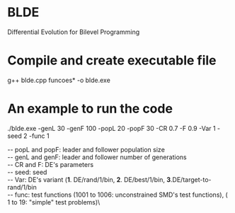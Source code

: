 # BLDE
Differential Evolution for Bilevel Programming

# Compile and create executable file
g++ blde.cpp funcoes* -o blde.exe

# An example to run the code
./blde.exe -genL 30 -genF 100 -popL 20 -popF 30 -CR 0.7 -F 0.9 -Var 1 -seed 2 -func 1

-- popL and popF: leader and follower population size\
-- genL and genF: leader and follower number of generations\
-- CR and F: DE's parameters\
-- seed: seed\
-- Var: DE's variant (**1**. DE/rand/1/bin, **2**. DE/best/1/bin, **3**.DE/target-to-rand/1/bin\
-- func: test functions (1001 to 1006: unconstrained SMD's test functions), ( 1 to 19: "simple" test problems)\
